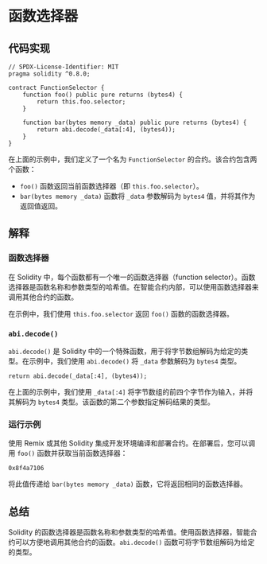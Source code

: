 # 函数选择器

## 代码实现

```solidity
// SPDX-License-Identifier: MIT
pragma solidity ^0.8.0;

contract FunctionSelector {
    function foo() public pure returns (bytes4) {
        return this.foo.selector;
    }

    function bar(bytes memory _data) public pure returns (bytes4) {
        return abi.decode(_data[:4], (bytes4));
    }
}
```

在上面的示例中，我们定义了一个名为 `FunctionSelector` 的合约。该合约包含两个函数：

- `foo()` 函数返回当前函数选择器（即 `this.foo.selector`）。
- `bar(bytes memory _data)` 函数将 `_data` 参数解码为 `bytes4` 值，并将其作为返回值返回。

## 解释

### 函数选择器

在 Solidity 中，每个函数都有一个唯一的函数选择器（function selector）。函数选择器是函数名称和参数类型的哈希值。在智能合约内部，可以使用函数选择器来调用其他合约的函数。

在示例中，我们使用 `this.foo.selector` 返回 `foo()` 函数的函数选择器。

### `abi.decode()`

`abi.decode()` 是 Solidity 中的一个特殊函数，用于将字节数组解码为给定的类型。在示例中，我们使用 `abi.decode()` 将 `_data` 参数解码为 `bytes4` 类型。

```solidity
return abi.decode(_data[:4], (bytes4));
```

在上面的示例中，我们使用 `_data[:4]` 将字节数组的前四个字节作为输入，并将其解码为 `bytes4` 类型。该函数的第二个参数指定解码结果的类型。

### 运行示例

使用 Remix 或其他 Solidity 集成开发环境编译和部署合约。在部署后，您可以调用 `foo()` 函数并获取当前函数选择器：

```
0x8f4a7106
```

将此值传递给 `bar(bytes memory _data)` 函数，它将返回相同的函数选择器。

## 总结

Solidity 的函数选择器是函数名称和参数类型的哈希值。使用函数选择器，智能合约可以方便地调用其他合约的函数。`abi.decode()` 函数可将字节数组解码为给定的类型。